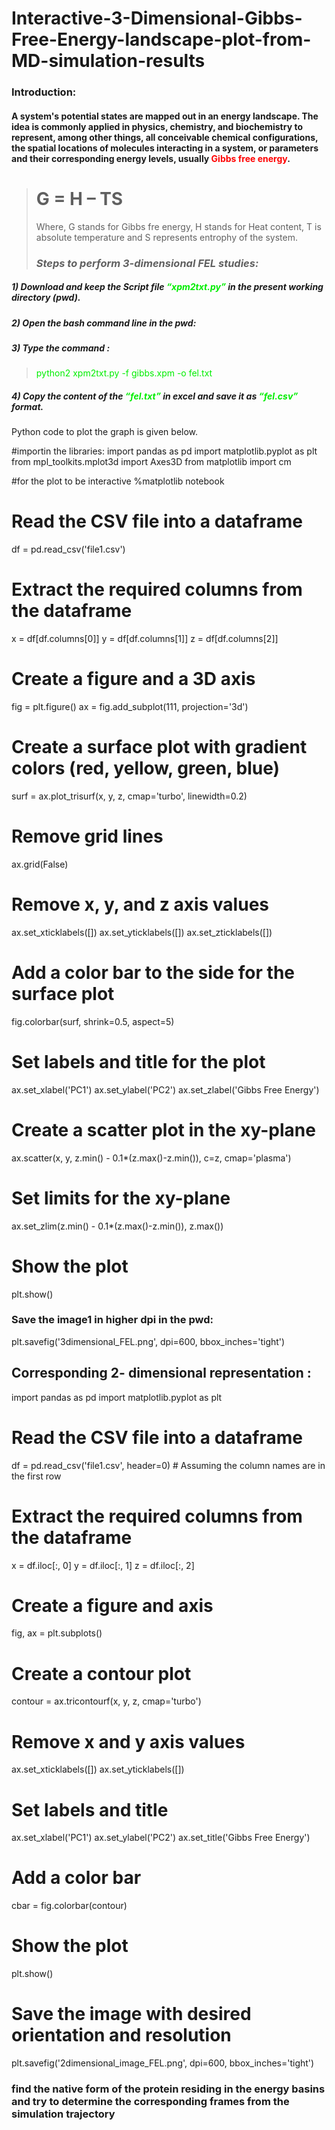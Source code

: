 # Interactive-3-Dimensional-Gibbs-Free-Energy-landscape-plot-from-MD-simulation-results
### Introduction:
#### A system's potential states are mapped out in an energy landscape. The idea is commonly applied in physics, chemistry, and biochemistry to represent, among other things, all conceivable chemical configurations, the spatial locations of molecules interacting in a system, or parameters and their corresponding energy levels, usually <font color='red'> Gibbs free energy</font>.
> # G = H – TS
> Where, G stands for Gibbs fre energy, H stands for Heat content, T is absolute temperature and S represents entrophy of the system.
> ### *Steps to perform 3-dimensional FEL studies:*
##### 1) Download and keep the Script file <font color=‘red’> “xpm2txt.py” </font> in the present working directory (pwd).
##### 2) Open the bash command line in the pwd: 
##### 3) Type the command :
> <font color=‘green’> python2 xpm2txt.py -f gibbs.xpm -o fel.txt </font>
##### 4) Copy the content of the <font color=‘red’> “fel.txt” </font> in excel and save it as <font color=‘red’> “fel.csv” </font> format.
Python code to plot the graph is given below.

#importin the libraries:
import pandas as pd
import matplotlib.pyplot as plt
from mpl_toolkits.mplot3d import Axes3D
from matplotlib import cm

#for the plot to be interactive
%matplotlib notebook  

# Read the CSV file into a dataframe
df = pd.read_csv('file1.csv')

# Extract the required columns from the dataframe
x = df[df.columns[0]]
y = df[df.columns[1]]
z = df[df.columns[2]]

# Create a figure and a 3D axis
fig = plt.figure()
ax = fig.add_subplot(111, projection='3d')

# Create a surface plot with gradient colors (red, yellow, green, blue)
surf = ax.plot_trisurf(x, y, z, cmap='turbo', linewidth=0.2)

# Remove grid lines
ax.grid(False)

# Remove x, y, and z axis values
ax.set_xticklabels([])
ax.set_yticklabels([])
ax.set_zticklabels([])

# Add a color bar to the side for the surface plot
fig.colorbar(surf, shrink=0.5, aspect=5)

# Set labels and title for the plot
ax.set_xlabel('PC1')
ax.set_ylabel('PC2')
ax.set_zlabel('Gibbs Free Energy')

# Create a scatter plot in the xy-plane
ax.scatter(x, y, z.min() - 0.1*(z.max()-z.min()), c=z, cmap='plasma')

# Set limits for the xy-plane
ax.set_zlim(z.min() - 0.1*(z.max()-z.min()), z.max())

# Show the plot
plt.show()
### Save the image1 in higher dpi in the pwd:
plt.savefig('3dimensional_FEL.png', dpi=600, bbox_inches='tight')
## Corresponding 2- dimensional representation :
import pandas as pd
import matplotlib.pyplot as plt

# Read the CSV file into a dataframe
df = pd.read_csv('file1.csv', header=0)  # Assuming the column names are in the first row

# Extract the required columns from the dataframe
x = df.iloc[:, 0]
y = df.iloc[:, 1]
z = df.iloc[:, 2]

# Create a figure and axis
fig, ax = plt.subplots()

# Create a contour plot
contour = ax.tricontourf(x, y, z, cmap='turbo')

# Remove x and y axis values
ax.set_xticklabels([])
ax.set_yticklabels([])

# Set labels and title
ax.set_xlabel('PC1')
ax.set_ylabel('PC2')
ax.set_title('Gibbs Free Energy')

# Add a color bar
cbar = fig.colorbar(contour)

# Show the plot
plt.show()
# Save the image with desired orientation and resolution
plt.savefig('2dimensional_image_FEL.png', dpi=600, bbox_inches='tight')
### find the native form of the protein residing in the energy basins and try to determine the corresponding frames from the simulation trajectory 
